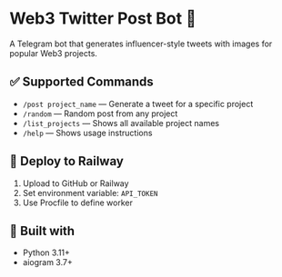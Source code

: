 # Web3 Twitter Post Bot 🤖

A Telegram bot that generates influencer-style tweets with images for popular Web3 projects.

## ✅ Supported Commands
- `/post project_name` — Generate a tweet for a specific project
- `/random` — Random post from any project
- `/list_projects` — Shows all available project names
- `/help` — Shows usage instructions

## 🚀 Deploy to Railway
1. Upload to GitHub or Railway
2. Set environment variable: `API_TOKEN`
3. Use Procfile to define worker

## 🧱 Built with
- Python 3.11+
- aiogram 3.7+
